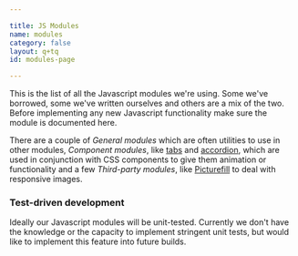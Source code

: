 ```yaml
---

title: JS Modules
name: modules
category: false
layout: q+tq
id: modules-page

---
```


<div class="lead"><p>This is the list of all the Javascript modules we're using. Some we've borrowed, some we've written ourselves and others are a mix of the two. Before implementing any new Javascript functionality make sure the module is documented here.</p></div>

There are a couple of _General modules_ which are often utilities to use in other modules, _Component modules_, like [tabs](../css-components/tabs.html) and [accordion](../css-components/accordion.html), which are used in conjunction with CSS components to give them animation or functionality and a few _Third-party modules_, like [Picturefill](#) to deal with responsive images.

### Test-driven development

Ideally our Javascript modules will be unit-tested. Currently we don't have the knowledge or the capacity to implement stringent unit tests, but would like to implement this feature into future builds.